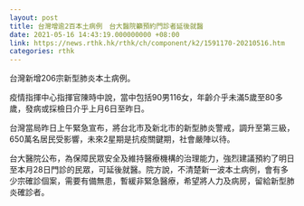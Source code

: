 ```yaml
---
layout: post
title: 台灣增逾2百本土病例　台大醫院籲預約門診者延後就醫
date: 2021-05-16 14:43:19.000000000 +08:00
link: https://news.rthk.hk/rthk/ch/component/k2/1591170-20210516.htm
categories: rthk
---
```


台灣新增206宗新型肺炎本土病例。

疫情指揮中心指揮官陳時中說，當中包括90男116女，年齡介乎未滿5歲至80多歲，發病或採檢日介乎上月6日至昨日。

台灣當局昨日上午緊急宣布，將台北市及新北市的新型肺炎警戒，調升至第三級，650萬名居民受影響，未來2星期是抗疫關鍵期，社會嚴陣以待。

台大醫院公布，為保障民眾安全及維持醫療機構的治理能力，強烈建議預約了明日至本月28日門診的民眾，可延後就醫。院方說，不清楚新一波本土病例，會有多少宗確診個案，需要有備無患，暫緩非緊急醫療，希望將人力及病房，留給新型肺炎確診者。
